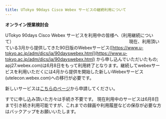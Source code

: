 ```yaml
---
title: UTokyo 90days Cisco Webex サービスの継続利用について
---
```

**オンライン授業検討会**

UTokyo 90days Cisco Webex サービスを利用中の皆様へ（利用継続について）
　　　　　　　　　　　　　　　　　　　　　　　　　　
現在、利用頂いている3月から提供してきた90日版のWebexサービス([https://www.u-tokyo.ac.jp/adm/dics/ja/90dayswebex.html](https://www.u-tokyo.ac.jp/adm/dics/ja/90dayswebex.html) から申し込んでいただいたもの; apj27.webex.com)は6月8日をもって利用終了となります。継続してwebexサービスを利用いただくには4月から提供を開始した新しいWebexサービス(utelecon.webex.com)への移行が必要です。

新しいサービスは[こちらのページ](https://utelecon.github.io/webex/create_utelecon_account)から申請してください。

すでに申し込み頂いた方々は手続き不要です。
現在利用中のサービスは6月8日まで引き続き利用可能ですが、これまでの録画や利用履歴などの保存が必要な方はバックアップをお願いいたします。
